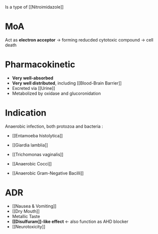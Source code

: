 Is a type of [[Nitroimidazole]] 

# MoA
Act as **electron acceptor** -> forming reducded cytotoxic compound -> cell death

# Pharmacokinetic
- **Very well-absorbed**
- **Very well distributed**, including [[Blood-Brain Barrier]]
- Excreted via [[Urine]]
- Metabolized by oxidase and glucoronidation

# Indication
Anaerobic infection, both protozoa and bacteria :
- [[Entamoeba histolytica]]
- [[Giardia lamblia]]
- [[Trichomonas vaginalis]]

- [[Anaerobic Cocci]]
- [[Anaerobic Gram-Negative Bacilli]]

# ADR
- [[Nausea & Vomiting]]
- [[Dry Mouth]]
- Metallic Taste
- **[[Disulfuram]]-like effect** <- also function as AHD blocker
- [[Neurotoxicity]] 